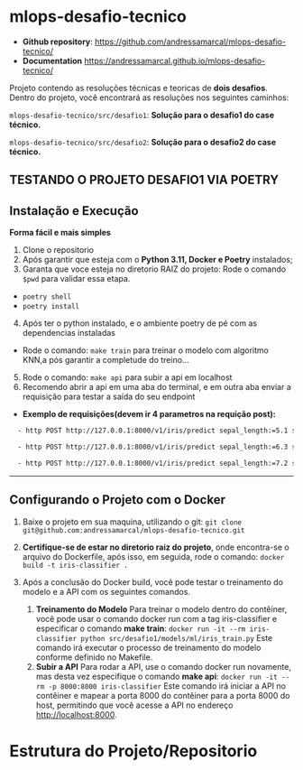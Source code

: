 # mlops-desafio-tecnico

- **Github repository**: <https://github.com/andressamarcal/mlops-desafio-tecnico/>
- **Documentation** <https://andressamarcal.github.io/mlops-desafio-tecnico/>

Projeto contendo as resoluções técnicas e teoricas de **dois desafios**.
Dentro do projeto, você encontrará as resoluções nos seguintes caminhos:

`mlops-desafio-tecnico/src/desafio1`: **Solução para o desafio1 do case técnico.**

`mlops-desafio-tecnico/src/desafio2`: **Solução para o desafio2 do case técnico.**

## TESTANDO O PROJETO DESAFIO1 VIA POETRY

## Instalação e Execução

**Forma fácil e mais simples**

1. Clone o repositorio
2. Após garantir que esteja com o **Python 3.11, Docker e Poetry** instalados;
3. Garanta que voce esteja no diretorio RAIZ do projeto: Rode o comando `$pwd` para validar essa etapa.

- `poetry shell`
- `poetry install`

4. Após ter o python instalado, e o ambiente poetry de pé com as dependencias instaladas

- Rode o comando: `make train` para treinar o modelo com algoritmo KNN,a pós garantir a completude do
  treino...

5. Rode o comando: `make api` para subir a api em localhost
6. Recomendo abrir a api em uma aba do terminal, e em outra aba enviar a requisição para testar a saída
   do seu endpoint

- **Exemplo de requisições(devem ir 4 parametros na requição post):**

```bash
  - http POST http://127.0.0.1:8000/v1/iris/predict sepal_length:=5.1 sepal_width:=3.5 petal_length:=1.4 petal_width:=0.2

  - http POST http://127.0.0.1:8000/v1/iris/predict sepal_length:=6.3 sepal_width:=2.8 petal_length:=5.1 petal_width:=1.5

  - http POST http://127.0.0.1:8000/v1/iris/predict sepal_length:=7.2 sepal_width:=3.6 petal_length:=6.1 petal_width:=2.5
```

---

## Configurando o Projeto com o Docker

1. Baixe o projeto em sua maquina, utilizando o git:
   `git clone git@github.com:andressamarcal/mlops-desafio-tecnico.git`

2. **Certifique-se de estar no diretorio raiz do projeto**, onde encontra-se o arquivo do Dockerfile, após isso, em seguida, rode o comando:
   `docker build -t iris-classifier .`

3. Após a conclusão do Docker build, você pode testar o treinamento do modelo e a API com os seguintes comandos.
   1. **Treinamento do Modelo**
      Para treinar o modelo dentro do contêiner, você pode usar o comando docker run com a tag iris-classifier e especificar o comando
      **make train**:
      `docker run -it --rm iris-classifier python src/desafio1/models/ml/iris_train.py`
      Este comando irá executar o processo de treinamento do modelo conforme definido no Makefile.
   1. **Subir a API**
      Para rodar a API, use o comando docker run novamente, mas desta vez especifique o comando **make api**:
      `docker run -it --rm -p 8000:8000 iris-classifier`
      Este comando irá iniciar a API no contêiner e mapear a porta 8000 do contêiner para a porta 8000 do host, permitindo que você acesse a API no endereço <http://localhost:8000>.

# Estrutura do Projeto/Repositorio

```

```
